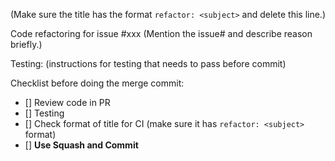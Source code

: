 (Make sure the title has the format `refactor: <subject>` and delete this line.)

Code refactoring for issue #xxx (Mention the issue# and describe reason briefly.)

Testing: (instructions for testing that needs to pass before commit)

Checklist before doing the merge commit:
- [] Review code in PR
- [] Testing
- [] Check format of title for CI (make sure it has `refactor: <subject>` format)
- [] **Use Squash and Commit**